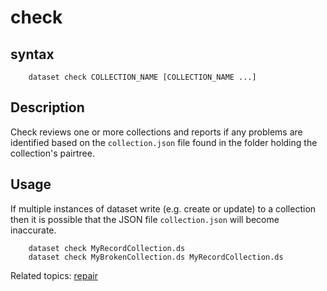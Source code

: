 
# check

## syntax

```shell
    dataset check COLLECTION_NAME [COLLECTION_NAME ...]
```

## Description

Check reviews one or more collections and reports if any problems 
are identified based on the `collection.json` file found in the 
folder holding the collection's pairtree. 

## Usage

If multiple instances of dataset write (e.g. create or update) to 
a collection then it is possible that the JSON file `collection.json` 
will become inaccurate.

```shell
    dataset check MyRecordCollection.ds
    dataset check MyBrokenCollection.ds MyRecordCollection.ds
```

Related topics: [repair](repair.html)

